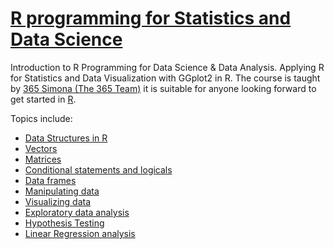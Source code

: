 # [R programming for Statistics and Data Science](https://www.udemy.com/course/r-programming-for-statistics-and-data-science/?couponCode=ST7MT41824)
Introduction to R Programming for Data Science & Data Analysis. Applying R for Statistics and Data Visualization with GGplot2 in R.
The course is taught by [365 Simona (The 365 Team)](https://www.udemy.com/user/simona-dobreva-2/) it is suitable for anyone looking forward to get started in [R](https://www.r-project.org/).

Topics include:
- [Data Structures in R]()
- [Vectors]()
- [Matrices]()
- [Conditional statements and logicals]()
- [Data frames]()
- [Manipulating data]()
- [Visualizing data]()
- [Exploratory data analysis]()
- [Hypothesis Testing]()
- [Linear Regression analysis]()
